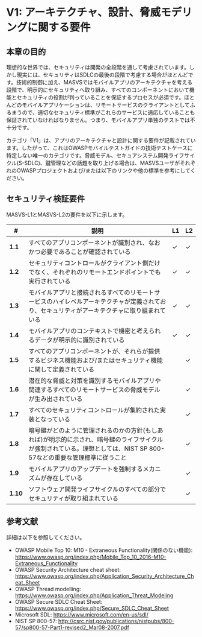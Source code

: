 # V1: アーキテクチャ、設計、脅威モデリングに関する要件

## 本章の目的

理想的な世界では、セキュリティは開発の全段階を通して考慮されています。しかし現実には、セキュリティはSDLCの最後の段階で考慮する場合がほとんどです。技術的制御に加え、MASVSではモバイルアプリのアーキテクチャを考える段階で、明示的にセキュリティへ取り組み、すべてのコンポーネントにおいて機能とセキュリティの役割が判っていることを保証するプロセスが必須です。ほとんどのモバイルアプリケーションは、リモートサービスのクライアントとしてふるまうので、適切なセキュリティ標準がこれらのサービスに適応していることも保証されていなければなりません。つまり、モバイルアプリ単独のテストでは不十分です。

カテゴリ「V1」は、アプリのアーキテクチャと設計に関する要件が記載されています。したがって、これはOWASPモバイルテストガイドの技術テストケースに特定しない唯一のカテゴリです。脅威モデル、セキュアシステム開発ライフサイクル(S-SDLC)、鍵管理などの話題を取り上げる場合は、MASVSユーザがそれぞれのOWASPプロジェクトおよび/または以下のリンクや他の標準を参考にしてください。

## セキュリティ検証要件

MASVS-L1とMASVS-L2の要件を以下に示します。

| # | 説明 | L1 | L2 |
| --- | --- | --- | --- |
| **1.1** | すべてのアプリコンポーネントが識別され、なおかつ必要であることが確認されている | ✓ | ✓ |
| **1.2** | セキュリティコントロールがクライアント側だけでなく、それぞれのリモートエンドポイントでも実行されている | ✓ | ✓ |
| **1.3** | モバイルアプリと接続されるすべてのリモートサービスのハイレベルアーキテクチャが定義されており、セキュリティがアーキテクチャに取り組まれている | ✓ | ✓ |
| **1.4** | モバイルアプリのコンテキストで機密と考えられるデータが明示的に識別されている | ✓ | ✓ |
| **1.5** | すべてのアプリコンポーネントが、それらが提供するビジネス機能および/またはセキュリティ機能に関して定義されている |   | ✓ |
| **1.6** | 潜在的な脅威と対策を識別するモバイルアプリや関連するすべてのリモートサービスの脅威モデルが生み出されている |   | ✓ |
| **1.7** | すべてのセキュリティコントロールが集約された実装となっている |   | ✓ |
| **1.8** | 暗号鍵がどのように管理されるのかの方針(もしあれば)が明示的に示され、暗号鍵のライフサイクルが強制されている。理想としては、NIST SP 800-57などの重要な管理標準に従うこと |   | ✓ |
| **1.9** | モバイルアプリのアップデートを強制するメカニズムが存在している |   | ✓ |
| **1.10** | ソフトウェア開発ライフサイクルのすべての部分でセキュリティが取り組まれている |   | ✓ |

## 参考文献

詳細は以下を参照してください。

- OWASP Mobile Top 10: M10 - Extraneous Functionality(関係のない機能): https://www.owasp.org/index.php/Mobile_Top_10_2016-M10-Extraneous_Functionality
- OWASP Security Architecture cheat sheet: https://www.owasp.org/index.php/Application_Security_Architecture_Cheat_Sheet
- OWASP Thread modelling: https://www.owasp.org/index.php/Application_Threat_Modeling
- OWASP Secure SDLC Cheat Sheet: https://www.owasp.org/index.php/Secure_SDLC_Cheat_Sheet
- Microsoft SDL: https://www.microsoft.com/en-us/sdl/
- NIST SP 800-57: http://csrc.nist.gov/publications/nistpubs/800-57/sp800-57-Part1-revised2_Mar08-2007.pdf
